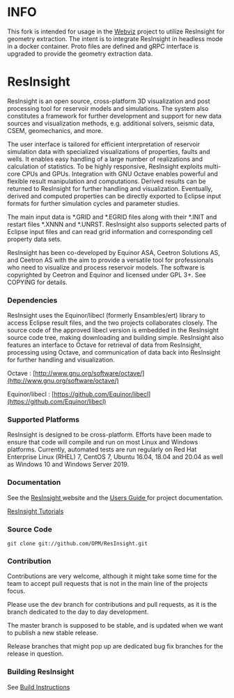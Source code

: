 # INFO

This fork is intended for usage in the [Webviz](https://github.com/equinor/webviz/) project to utilize ResInsight for geometry extraction. The intent is to integrate ResInsight in headless mode in a docker container. Proto files are defined and gRPC interface is upgraded to provide the geometry extraction data.

# ResInsight

ResInsight is an open source, cross-platform 3D visualization and post processing tool for reservoir models and simulations. The system also constitutes a framework for further development and support for new data sources and visualization methods, e.g. additional solvers, seismic data, CSEM, geomechanics, and more. 

The user interface is tailored for efficient interpretation of reservoir simulation data with specialized visualizations of properties, faults and wells. It enables easy handling of a large number of realizations and calculation of statistics. To be highly responsive, ResInsight exploits multi-core CPUs and GPUs. Integration with GNU Octave enables powerful and flexible result manipulation and computations. Derived results can be returned to ResInsight for further handling and visualization. Eventually, derived and computed properties can be directly exported to Eclipse input formats for further simulation cycles and parameter studies.

The main input data is *.GRID and *.EGRID files along with their *.INIT and restart files *.XNNN and *.UNRST. ResInsight also supports selected parts of Eclipse input files and can read grid information and corresponding cell property data sets.

ResInsight has been co-developed by Equinor ASA, Ceetron Solutions AS, and Ceetron AS with the aim to provide a versatile tool for professionals who need to visualize and process reservoir models. The software is copyrighted by Ceetron and Equinor and licensed under GPL 3+. See COPYING for details.

### Dependencies
ResInsight uses the Equinor/libecl (formerly Ensambles/ert) library to access Eclipse result files, and the two projects collaborates closely. The source code of the approved libecl version is embedded in the ResInsight source code tree, making downloading and building simple.
ResInsight also features an interface to Octave for retrieval of data from ResInsight, processing using Octave, and communication of data back into ResInsight for further handling and visualization.

Octave : [http://www.gnu.org/software/octave/](http://www.gnu.org/software/octave/)

Equinor/libecl : [https://github.com/Equinor/libecl](https://github.com/Equinor/libecl)

### Supported Platforms
ResInsight is designed to be cross-platform. Efforts have been made to ensure that code will compile and run on most Linux and Windows platforms. Currently, automated tests are run regularly on Red Hat Enterprise Linux (RHEL) 7, CentOS 7, Ubuntu 16.04, 18.04 and 20.04 as well as Windows 10 and Windows Server 2019.

### Documentation

See the [ ResInsight ](http://resinsight.org/) website and the [ Users Guide ](http://resinsight.org/docs/home/) for project documentation.

[ ResInsight Tutorials](https://github.com/CeetronSolutions/resinsight-tutorials)

### Source Code

    git clone git://github.com/OPM/ResInsight.git

### Contribution
Contributions are very welcome, although it might take some time for the team to accept pull requests that is not in the main line of the projects focus. 

Please use the dev branch for contributions and pull requests, as it is the branch dedicated to the day to day development. 

The master branch is supposed to be stable, and is updated when we want to publish a new stable release.

Release branches that might pop up are dedicated bug fix branches for the release in question.

### Building ResInsight

See [ Build Instructions ](https://resinsight.org/getting-started/download-and-install/buildinstructions/)
